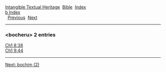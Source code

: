 [Intangible Textual Heritage](../../index)  [Bible](../index) 
[Index](index)   
[b Index](_b_)  
  [Previous](c01551)  [Next](c01553) 

------------------------------------------------------------------------

### &lt;bocheru&gt; 2 entries

[Ch1 8:38](../kjv/ch1008.htm#038)  
[Ch1 9:44](../kjv/ch1009.htm#044)  

------------------------------------------------------------------------

[Next: bochim (2)](c01553)
